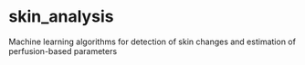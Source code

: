 # skin_analysis
Machine learning algorithms for detection of skin changes and estimation of perfusion-based parameters 
